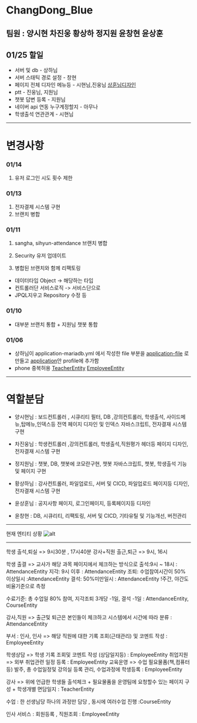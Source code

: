 # ChangDong_Blue

## 팀원 : 양시현 차진웅 황상하 정지원 윤창현 윤상훈

## 01/25 할일

- 서버 및 db - 상하님
- 서버 스태틱 경로 설정 - 창현
- 페이지 전체 디자인 메뉴등 - 시현님,진웅님 [상훈님디자인](https://github.com/nowon-kdt/ChangDong_Blue/blob/832068d8a8133ed69daece86331aa4d8d29a2f62/src/main/resources/상훈님이작업하신것들)
- ptt - 진웅님, 지원님
- 챗봇 답변 등록 - 지원님
- 네이버 api 연동 누구계정할지 - 아무나
- 학생출석 연관관계 - 시현님

---

# 변경사항

### 01/14

1. 유저 로그인 시도 횟수 제한

### 01/13

1. 전자결제 시스템 구현
2. 브랜치 병합

### 01/11

1. sangha, sihyun-attendance 브랜치 병합

2. Security 유저 업데이트

3. 병합된 브랜치와 함께 리팩토링

- 데이터타입 Object -> 해당하는 타입
- 컨트롤러단 서비스로직 -> 서비스단으로
- JPQL지우고 Repository 수정 등

### 01/10

- 대부분 브랜치 통합 + 지원님 챗봇 통합

### 01/06

- 상하님이 application-mariadb.yml 에서 작성한 file 부분을 [application-file](https://github.com/nowon-kdt/ChangDong_Blue/blob/7f28ce4e90a5150745b3f5395235789083aaa23a/src/main/resources/application-file.yml) 로 만들고 [application](https://github.com/nowon-kdt/ChangDong_Blue/blob/7f28ce4e90a5150745b3f5395235789083aaa23a/src/main/resources/application.yml)안 profile에 추가함
- phone 중복허용 [TeacherEntity](https://github.com/nowon-kdt/ChangDong_Blue/blob/7f28ce4e90a5150745b3f5395235789083aaa23a/src/main/java/cdb/domain/entity/TeacherEntity.java)
  [EmployeeEntity](https://github.com/nowon-kdt/ChangDong_Blue/blob/7f28ce4e90a5150745b3f5395235789083aaa23a/src/main/java/cdb/domain/entity/EmployeeEntity.java)

---

# 역할분담

- 양시현님 : 보드컨트롤러 , 시큐리티 필터, DB ,강의컨트롤러, 학생출석, 사이드메뉴,탑메뉴,인덱스등 전역 페이지 디자인 및 인덱스 자바스크립트, 전자결재 시스템 구현

- 차진웅님 : 학생컨트롤러 ,강의컨트롤러, 학생출석,직원평가 헤더등 페이지 디자인, 전자결재 시스템 구현

- 정지원님 : 챗봇, DB, 챗봇에 코모란구현, 챗봇 자바스크립트, 챗봇, 학생출석 기능 및 페이지 구현

- 황상하님 : 강사컨트롤러, 파일업로드, 서버 및 CICD, 파일업로드 페이지등 디자인, 전자결재 시스템 구현

- 윤상훈님 : 공지사항 페이지, 로그인페이지, 등록페이지등 디자인

- 윤창현 : DB, 시큐리티, 리팩토링, 서버 및 CICD, 기타유틸 및 기능개선, 버전관리

---

현재 엔티티 상황
![alt](/%EC%B0%B8%EA%B3%A0%20%EC%97%94%ED%8B%B0%ED%8B%B0.png)

---

학생 출석,퇴실 => 9시30분 , 17시40분
강사+직원 출근,퇴근 => 9시, 16시

학생 출결 => 교사가 해당 과목 페이지에서 체크하는 방식으로
출석:9시 ~ 18시 : AttendanceEntity
지각: 9시 이후 : AttendanceEntity
조퇴: 수업참여시간이 50% 이상일시 :AttendanceEntity
결석: 50%미만일시 : AttendanceEntity
!주간, 야간도 비율기준으로 측정

수료기준: 총 수업일 80% 참여, 지각조퇴 3개당 -1일, 결석 -1일 : AttendanceEntity, CourseEntity

강사,직원 => 출근및 퇴근은 본인들이 체크하고 시스템에서 시간에 따라 분류 : AttendanceEntity

부서 : 인사,
인사 => 해당 직원에 대한 기록 조회(근태관리) 및 코멘트 작성 : EmployeeEntity

학생상담 => 학생 기록 조회및 코멘트 작성 (상담일지등) : EmployeeEntity
취업지원 => 외부 취업관련 일정 등록 : EmployeeEntity
교육운영 => 수업 필요물품(책,컴퓨터 등) 발주, 총 수업일정및 강의실 등록 관리, 수업과정에 학생등록 : EmployeeEntity

강사 => 위에 언급한 학생들 출석체크 + 필요물품을 운영팀에 요청할수 있는 페이지 구성 + 학생개별 면담일지 : TeacherEntity

수업 : 한 선생님당 하나의 과정만 담당 , 동시에 여러수업 진행 :CourseEntity

인사 서비스 : 회원등록 , 직원조회 : EmployeeEntity
